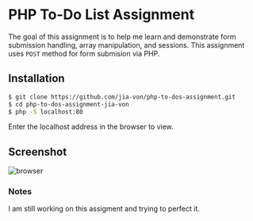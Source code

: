 # PHP To-Do List Assignment

The goal of this assignment is to help me learn and demonstrate form submission handling, array manipulation, and sessions. This assignment uses `POST` method for form submision via PHP.

## Installation

```bash
$ git clone https://github.com/jia-von/php-to-dos-assignment.git
$ cd php-to-dos-assignment-jia-von
$ php -S localhost:80
````
Enter the localhost address in the browser to view.

## Screenshot

![browser](/references/browser.PNG)

### Notes

I am still working on this assigment and trying to perfect it.
